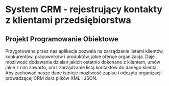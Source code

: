 # System CRM - rejestrujący kontakty z klientami przedsiębiorstwa
## Projekt Programowanie Obiektowe
Przygotowana przez nas aplikacja pozwala na zarządzanie listami klientów, konkurentów, pracowników i produktów, jakie oferuje organizacja. 
Daje możliwość dodawania działań jakich ostatnio dokonano z klientem, umów jakie z nim zawarto, oraz zarządzanie listą kontaktów do danego klienta.
Aby zachować nasze dane istnieje możliwość zapisu i odczytu organizacji prowadzącej CRM do/z plików XML i JSON.

